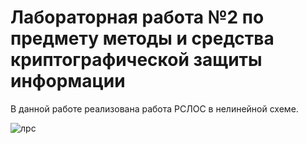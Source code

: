 # Лабораторная работа №2 по предмету методы и средства криптографической защиты информации

В данной работе реализована работа РСЛОС в нелинейной схеме.

![лрс](https://github.com/user-attachments/assets/c54ba80e-dadc-4d6a-825b-ad979013946d)
